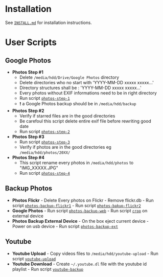 
Installation
============

See [`INSTALL.md`](INSTALL.md) for installation instructions.


User Scripts
============

Google Photos
-------------

  + **Photos Step #1**
    - Delete `/media/hdd/Drive/Google Photos` directory
    - Delete directories who no start with 'YYYY-MM-DD xxxxx xxxxx...'
    - Directory structures shall be : 'YYYY-MM-DD xxxxx xxxxx...'
    - Every photos without EXIF informations need to be in right directory
    - Run script [`photos-step-1`](photos-step-1)
    - :heavy_exclamation_mark: a Google Photos backup should be in `/media/hdd/backup`
  + **Photos Step #2**
    - Verify if starred files are in the good directories
    - Be carefoul this script delete entire exif file before rewriting good date
    - Run script [`photos-step-2`](photos-step-2)
  + **Photos Step #3**
    - Run script [`photos-step-3`](photos-step-3)
    - Verify if photos are in the good directories eg `/media/hdd/photos/20XX/`
  + **Photos Step #4**
    - This script rename every photos in `/media/hdd/photos` to "IMG_XXXXX.JPG"
    - Run script [`photos-step-4`](photos-step-4)


Backup Photos
-------------
   + **Photos Flickr**
    - Delete Every photos on Flickr
    - Remove flickr.db
    - Run script [`photos-backup-flickr1`](photos-backup-flickr-1)
    - Run script [`photos-bakup-flickr2`](photos-backup-flickr-2)
   + **Google Photos**
    - Run script [`photos-backup-web`](photos-backup-web)
    - Run script [`crop`](crop) on external device
   + **Photos Backup External Device**
    - On the box eject current device
    - Power on usb device
    - Run script [`photos-backup-ext`](photos-backup-ext)


Youtube
-------

   + **Youtube Upload**
    - Copy videos files to ```/media/hdd/youtube-upload```
    - Run script [`youtube-upload`](youtube-upload)
   + **Youtube Download**
    - Create `~/.youtube.dl` file with the youtube id playlist
    - Run script [`youtube-backup`](youtube-upload)
